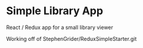 # Simple Library App

React / Redux app for a small library viewer

Working off of StephenGrider/ReduxSimpleStarter.git
